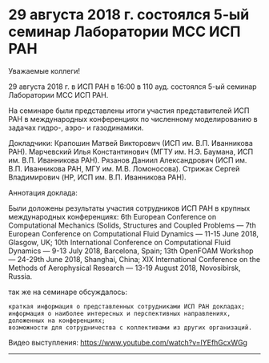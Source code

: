 29 августа 2018 г. состоялся 5-ый семинар Лаборатории МСС ИСП РАН
=================
Уважаемые коллеги!

29 августа 2018 г. в ИСП РАН в 16:00 в 110 ауд. состоялся 5-ый семинар Лаборатории МСС ИСП РАН.

На семинаре были представлены итоги участия представителей ИСП РАН в международных конференциях по численному моделированию в задачах гидро-, аэро- и газодинамики.

Докладчики:
    Крапошин Матвей Викторович (ИСП им. В.П. Иванникова РАН).
    Марчевский Илья Константинович (МГТУ им. Н.Э. Баумана, ИСП им. В.П. Иванникова РАН).
    Рязанов Даниил Александрович (ИСП им. В.П. Иванникова РАН, МГУ им. М.В. Ломоносова).
    Стрижак Сергей Владимирович (HP, ИСП им. В.П. Иванникова РАН).

Аннотация доклада:

Были доложены результаты участия сотрудников ИСП РАН в крупных международных конференциях:
    6th European Conference on Computational Mechanics (Solids, Structures and Coupled Problems — 7th European Conference on Computational Fluid Dynamics — 11-15 June 2018, Glasgow, UK;
    10th International Conference on Computational Fluid Dynamics — 9-13 July 2018, Barcelona, Spain;
    13th OpenFOAM Workshop — 24-29th June 2018, Shanghai, China;
    XIX International Conference on the Methods of Aerophysical Research — 13-19 August 2018, Novosibirsk, Russia.

так же на семинаре обсуждалось:

    краткая информация о представленных сотрудниками ИСП РАН докладах;
    информация о наиболее интересных и перспективных направлениях, доложенных на конференциях;
    возможности для сотрудничества с коллективами из других организаций.

Видео выступления:
https://www.youtube.com/watch?v=lYEfhGcxWGg	
______________________________________________________________________________________________________________________





